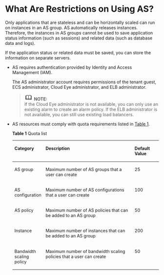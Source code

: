 # What Are Restrictions on Using AS?<a name="EN-US_TOPIC_0042018398"></a>

Only applications that are stateless and can be horizontally scaled can run on instances in an AS group. AS automatically releases instances. Therefore, the instances in AS groups cannot be used to save application status information \(such as sessions\) and related data \(such as database data and logs\).

If the application status or related data must be saved, you can store the information on separate servers.

-   AS requires authentication provided by Identity and Access Management \(IAM\).

    The AS administrator account requires permissions of the tenant guest, ECS administrator, Cloud Eye administrator, and ELB administrator.

    >![](public_sys-resources/icon-note.gif) **NOTE:**   
    >If the Cloud Eye administrator is not available, you can only use an existing alarm to create an alarm policy. If the ELB administrator is not available, you can still use existing load balancers.  

-   AS resources must comply with quota requirements listed in  [Table 1](#table18879114515369).

    **Table  1**  Quota list

    <a name="table18879114515369"></a>
    <table><thead align="left"><tr id="row1927114039"><th class="cellrowborder" valign="top" width="18.48%" id="mcps1.2.4.1.1"><p id="p27061756192411"><a name="p27061756192411"></a><a name="p27061756192411"></a>Category</p>
    </th>
    <th class="cellrowborder" valign="top" width="63.22%" id="mcps1.2.4.1.2"><p id="p1070716560246"><a name="p1070716560246"></a><a name="p1070716560246"></a>Description</p>
    </th>
    <th class="cellrowborder" valign="top" width="18.3%" id="mcps1.2.4.1.3"><p id="p870717564246"><a name="p870717564246"></a><a name="p870717564246"></a>Default Value</p>
    </th>
    </tr>
    </thead>
    <tbody><tr id="row1585323433"><td class="cellrowborder" valign="top" width="18.48%" headers="mcps1.2.4.1.1 "><p id="p37073567249"><a name="p37073567249"></a><a name="p37073567249"></a>AS group</p>
    </td>
    <td class="cellrowborder" valign="top" width="63.22%" headers="mcps1.2.4.1.2 "><p id="p157083565243"><a name="p157083565243"></a><a name="p157083565243"></a>Maximum number of AS groups that a user can create</p>
    </td>
    <td class="cellrowborder" valign="top" width="18.3%" headers="mcps1.2.4.1.3 "><p id="p170855619247"><a name="p170855619247"></a><a name="p170855619247"></a>25</p>
    </td>
    </tr>
    <tr id="row2079079942"><td class="cellrowborder" valign="top" width="18.48%" headers="mcps1.2.4.1.1 "><p id="p1470845615247"><a name="p1470845615247"></a><a name="p1470845615247"></a>AS configuration</p>
    </td>
    <td class="cellrowborder" valign="top" width="63.22%" headers="mcps1.2.4.1.2 "><p id="p1470914560245"><a name="p1470914560245"></a><a name="p1470914560245"></a>Maximum number of AS configurations that a user can create</p>
    </td>
    <td class="cellrowborder" valign="top" width="18.3%" headers="mcps1.2.4.1.3 "><p id="p070905615241"><a name="p070905615241"></a><a name="p070905615241"></a>100</p>
    </td>
    </tr>
    <tr id="row1666946907"><td class="cellrowborder" valign="top" width="18.48%" headers="mcps1.2.4.1.1 "><p id="p1710205610241"><a name="p1710205610241"></a><a name="p1710205610241"></a>AS policy</p>
    </td>
    <td class="cellrowborder" valign="top" width="63.22%" headers="mcps1.2.4.1.2 "><p id="p27108567244"><a name="p27108567244"></a><a name="p27108567244"></a>Maximum number of AS policies that can be added to an AS group</p>
    </td>
    <td class="cellrowborder" valign="top" width="18.3%" headers="mcps1.2.4.1.3 "><p id="p771105622416"><a name="p771105622416"></a><a name="p771105622416"></a>50</p>
    </td>
    </tr>
    <tr id="row2086844637"><td class="cellrowborder" valign="top" width="18.48%" headers="mcps1.2.4.1.1 "><p id="p16711145610242"><a name="p16711145610242"></a><a name="p16711145610242"></a>Instance</p>
    </td>
    <td class="cellrowborder" valign="top" width="63.22%" headers="mcps1.2.4.1.2 "><p id="p107111856172413"><a name="p107111856172413"></a><a name="p107111856172413"></a>Maximum number of instances that can be added to an AS group</p>
    </td>
    <td class="cellrowborder" valign="top" width="18.3%" headers="mcps1.2.4.1.3 "><p id="p471220562249"><a name="p471220562249"></a><a name="p471220562249"></a>200</p>
    </td>
    </tr>
    <tr id="row2138069609"><td class="cellrowborder" valign="top" width="18.48%" headers="mcps1.2.4.1.1 "><p id="p37131256202412"><a name="p37131256202412"></a><a name="p37131256202412"></a>Bandwidth scaling policy</p>
    </td>
    <td class="cellrowborder" valign="top" width="63.22%" headers="mcps1.2.4.1.2 "><p id="p11713185622412"><a name="p11713185622412"></a><a name="p11713185622412"></a>Maximum number of bandwidth scaling policies that a user can create</p>
    </td>
    <td class="cellrowborder" valign="top" width="18.3%" headers="mcps1.2.4.1.3 "><p id="p671435622413"><a name="p671435622413"></a><a name="p671435622413"></a>50</p>
    </td>
    </tr>
    </tbody>
    </table>


